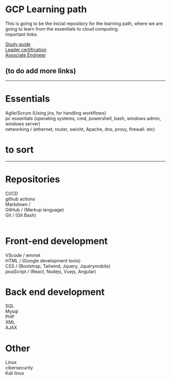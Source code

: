 # GCP Learning path 
This is going to be the inicial repository for the learning path, where we are going to learn from the essentials to cloud computing.<br>
important links: <br>

[Study guide](https://github.com/SmoshCH/GCP/blob/main/GCPStudyGuideMy.pdf)<br>
[Leader certification](https://www.youtube.com/watch?v=cbcd6-m8sHg&ab_channel=freeCodeCamp.org)<br>
[Associate Engineer](https://www.youtube.com/watch?v=jpno8FSqpc8&ab_channel=freeCodeCamp.org)<br>


(to do add more links)
-------------------------

------------------------------------------

# Essentials
Agile/Scrum (Using jira, for handling workflows)<br>
pc essentials (operating systems, cmd, powershell, bash, windows admin, windows server)<br>
networking / (ethernet, router, swicht, Apache, dns, proxy, firewall. etc)<br>

# to sort<br>
-------------
# Repositories 
CI/CD <br>
github actions<br>
Markdown / <br>
GitHub / (Markup language)<br>
Git    /  (Git Bash)<br>
<br>

# Front-end development
VScode / emmet<br>
HTML  / (Google development tools)<br>
CSS   / (Bootstrap, Tailwind, Jquery, Jquerymobile)<br>
javaScript  / (React, Nodejs, Vuejs, Angular)<br>

# Back end development
SQL<br>
Mysql<br>
PHP<br>
XML<br>
AJAX<br>

# Other<br> 
Linux<br>
cibersecurity<br>
Kali linux <br>
